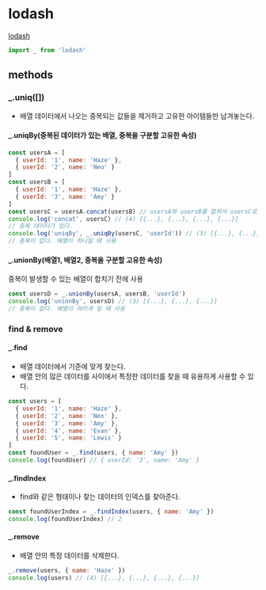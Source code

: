 # lodash
[lodash](https://lodash.com/docs/4.17.15#cloneDeep)
```js
import _ from 'lodash'
```

## methods
### _.uniq([])
- 배열 데이터에서 나오는 중복되는 값들을 제거하고 고유한 아이템들만 남겨놓는다.

#### _.uniqBy(중복된 데이터가 있는 배열, 중복을 구분할 고유한 속성)
```js
const usersA = [
  { userId: '1', name: 'Haze' },
  { userId: '2', name: 'Neo' }
]
const usersB = [
  { userId: '1', name: 'Haze' },
  { userId: '3', name: 'Amy' }
]
const usersC = usersA.concat(usersB) // usersA와 usersB를 합쳐서 usersC로 반환
console.log('concat', usersC) // (4) [{...}, {...}, {...}, {...}] 
// 중복 데이터가 있다.
console.log('uniqBy', _.uniqBy(usersC, 'userId')) // (3) [{...}, {...}, {...}]
// 중복이 없다. 배열이 하나일 때 사용
```

#### _.unionBy(배열1, 배열2, 중복을 구분할 고유한 속성)
중복이 발생할 수 있는 배열이 합치기 전에 사용
```js
const usersD = _.unionBy(usersA, usersB, 'userId')
console.log('unionBy', usersD) // (3) [{...}, {...}, {...}]
// 중복이 없다. 배열이 여러개 일 때 사용
```

### find & remove
#### _.find
- 배열 데이터에서 기준에 맞게 찾는다.
- 배열 안의 많은 데이터를 사이에서 특정한 데이터를 찾을 때 유용하게 사용할 수 있다.
```js
const users = [
  { userId: '1', name: 'Haze' },
  { userId: '2', name: 'Neo' },
  { userId: '3', name: 'Amy' },
  { userId: '4', name: 'Evan' },
  { userId: '5', name: 'Lewis' }
]
const foundUser = _.find(users, { name: 'Amy' })
console.log(foundUser) // { userId: '3', name: 'Amy' }
```
#### _.findIndex
- find와 같은 형태이나 찾는 데이터의 인덱스를 찾아준다.
```js
const foundUserIndex = _.findIndex(users, { name: 'Amy' })
console.log(foundUserIndex) // 2
```
#### _.remove
- 배열 안의 특정 데이터를 삭제한다.
```js
_.remove(users, { name: 'Haze' })
console.log(users) // (4) [{...}, {...}, {...}, {...}]
```